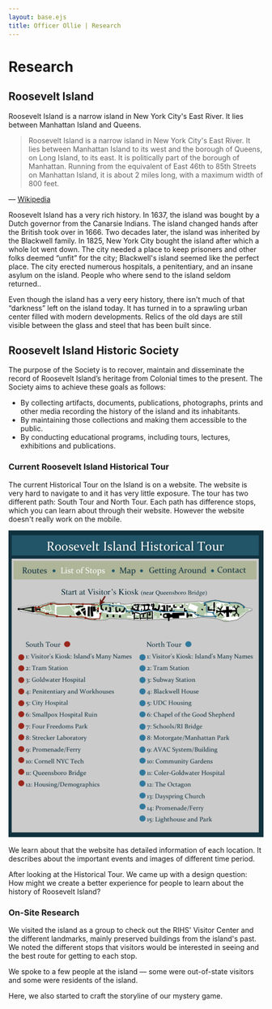 ```yaml
---
layout: base.ejs
title: Officer Ollie | Research
---
```


# Research

## Roosevelt Island

Roosevelt Island is a narrow island in New York City's East River. It lies between Manhattan Island and Queens. 

> Roosevelt Island is a narrow island in New York City's East River. It lies between Manhattan Island to its west and the borough of Queens, on Long Island, to its east. It is politically part of the borough of Manhattan. Running from the equivalent of East 46th to 85th Streets on Manhattan Island, it is about 2 miles long, with a maximum width of 800 feet.

— [Wikipedia](https://en.wikipedia.org/wiki/Roosevelt_Island)

Roosevelt Island has a very rich history. In 1637, the island was bought by a Dutch governor from the Canarsie Indians. The island changed hands after the British took over in 1666. Two decades later, the island was inherited by the Blackwell family. In 1825, New York City bought the island after which a whole lot went down. The city needed a place to keep prisoners and other folks deemed “unfit” for the city; Blackwell's island seemed like the perfect place. The city erected numerous hospitals, a penitentiary, and an insane asylum on the island. People who where send to the island seldom returned.. 

Even though the island has a very eery history, there isn't much of that “darkness” left on the island today. It has turned in to a sprawling urban center filled with modern developments. Relics of the old days are still visible between the glass and steel that has been built since.

## Roosevelt Island Historic Society

The purpose of the Society is to recover, maintain and disseminate the record of Roosevelt Island’s heritage from Colonial times to the present. The Society aims to achieve these goals as follows:

- By collecting artifacts, documents, publications, photographs, prints and other media recording the history of the island and its inhabitants.
- By maintaining those collections and making them accessible to the public.
- By conducting educational programs, including tours, lectures, exhibitions and publications.

### Current Roosevelt Island Historical Tour

The current Historical Tour on the Island is on a website. The website is very hard to navigate to and it has very little exposure.  The tour has two different path: South Tour and North Tour. Each path has difference stops, which you can learn about through their website. However the website doesn't really work on the mobile. 

![](/riht.png)

We learn about that the website has detailed information of each location. It describes about the important events and images of different time period.  

After looking at the Historical Tour. We came up with a design question: How might we create a better experience for people to learn about the history of Roosevelt Island?

### On-Site Research

We visited the island as a group to check out the RIHS' Visitor Center and the different landmarks, mainly preserved buildings from the island's past. We noted the different stops that visitors would be interested in seeing and the best route for getting to each stop.

We spoke to a few people at the island — some were out-of-state visitors and some were residents of the island.

Here, we also started to craft the storyline of our mystery game.
